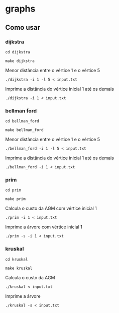 # graphs

## Como usar

### dijkstra
```console
cd dijkstra
```
```console
make dijkstra
```
Menor distância entre o vértice 1 e o vértice 5
```console
./dijkstra -i 1 -l 5 < input.txt
```
Imprime a distância do vértice inicial 1 até os demais
```console
./dijkstra -i 1 < input.txt
```

### bellman ford
```console
cd bellman_ford
```
```console
make bellman_ford
```
Menor distância entre o vértice 1 e o vértice 5
```console
./bellman_ford -i 1 -l 5 < input.txt
```
Imprime a distância do vértice inicial 1 até os demais
```console
./bellman_ford -i 1 < input.txt
```

### prim
```console
cd prim
```
```console
make prim
```
Calcula o custo da AGM com vértice inicial 1
```console
./prim -i 1 < input.txt
```
Imprime a árvore com vértice inicial 1
```console
./prim -s -i 1 < input.txt
```

### kruskal
```console
cd kruskal
```
```console
make kruskal
```
Calcula o custo da AGM
```console
./kruskal < input.txt
```
Imprime a árvore
```console
./kruskal -s < input.txt
```
